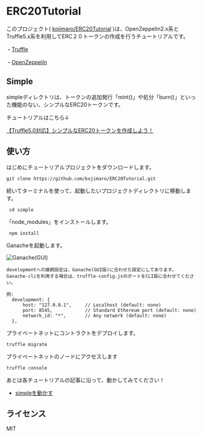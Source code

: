 ERC20Tutorial
====

このプロジェクト( [kojimaro/ERC20Tutorial](https://github.com/kojimaro/ERC20Tutorial) )は、OpenZeppelin2.x系とTruffle5.x系を利用してERC２０トークンの作成を行うチュートリアルです。

・[Truffle](https://github.com/trufflesuite/truffle)

・[OpenZeppelin](https://github.com/OpenZeppelin/openzeppelin-solidity)

## Simple
simpleディレクトリは、トークンの追加発行「mint()」や処分「burn()」といった機能のない、シンプルなERC20トークンです。

チュートリアルはこちら↓

[【Truffle5.0対応】シンプルなERC20トークンを作成しよう！](http://kojiryo.com/968/)

## 使い方
はじめにチュートリアルプロジェクトをダウンロードします。

```git clone https://github.com/kojimaro/ERC20Tutorial.git```

続いてターミナルを使って、起動したいプロジェクトディレクトリに移動します。

``` cd simple```

「node_modules」をインストールします。

``` npm install```

Ganacheを起動します。

![Ganache(GUI)](http://kojiryo.com/wp-content/uploads/2018/12/a7cdf7fabf72467403bfce5522f1233a.png)

```
developmentへの接続設定は、Ganache(GUI版)に合わせた設定にしてあります。
Ganache-cliを利用する場合は、truffle-config.jsのポートをCLI版に合わせてください。

例:
  development: {
      host: "127.0.0.1",     // Localhost (default: none)
      port: 8545,            // Standard Ethereum port (default: none)
      network_id: "*",       // Any network (default: none)
  },
```

プライベートネットにコントラクトをデプロイします。

```truffle migrate```

プライベートネットのノードにアクセスします

```truffle console```

あとは各チュートリアルの記事に沿って、動かしてみてください！
- [simpleを動かす](http://kojiryo.com/968/#outline__4_2)

## ライセンス
MIT
